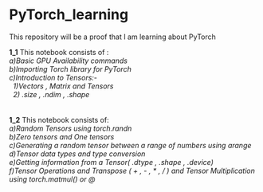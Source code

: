 # PyTorch_learning
This repository will be a proof that I am learning about PyTorch<br>

**1_1** This notebook consists of : <br>
*a)Basic GPU Availability commands*<br>
*b)Importing Torch library for PyTorch*<br>
*c)Introduction to Tensors:-*<br>
 &nbsp; *1)Vectors , Matrix and Tensors*<br>
 &nbsp; *2) .size , .ndim , .shape*<br>
<br>
<br>
**1_2** This notebook consists of: <br>
*a)Random Tensors using torch.randn*<br>
*b)Zero tensors and One tensors*<br>
*c)Generating a random tensor between a range of  numbers using arange*<br>
*d)Tensor data types and type conversion*<br>
*e)Getting information from a Tensor( .dtype , .shape , .device)*<br>
_f)Tensor Operations and Transpose ( + , - , * , / ) and Tensor Multiplication using torch.matmul() or @_  <br>



